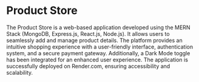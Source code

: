 # Product Store

The Product Store is a web-based application developed using the MERN Stack (MongoDB, Express.js, React.js, Node.js). It allows users to seamlessly add and manage product details. The platform provides an intuitive shopping experience with a user-friendly interface, authentication system, and a secure payment gateway. Additionally, a Dark Mode toggle has been integrated for an enhanced user experience. The application is successfully deployed on Render.com, ensuring accessibility and scalability.
